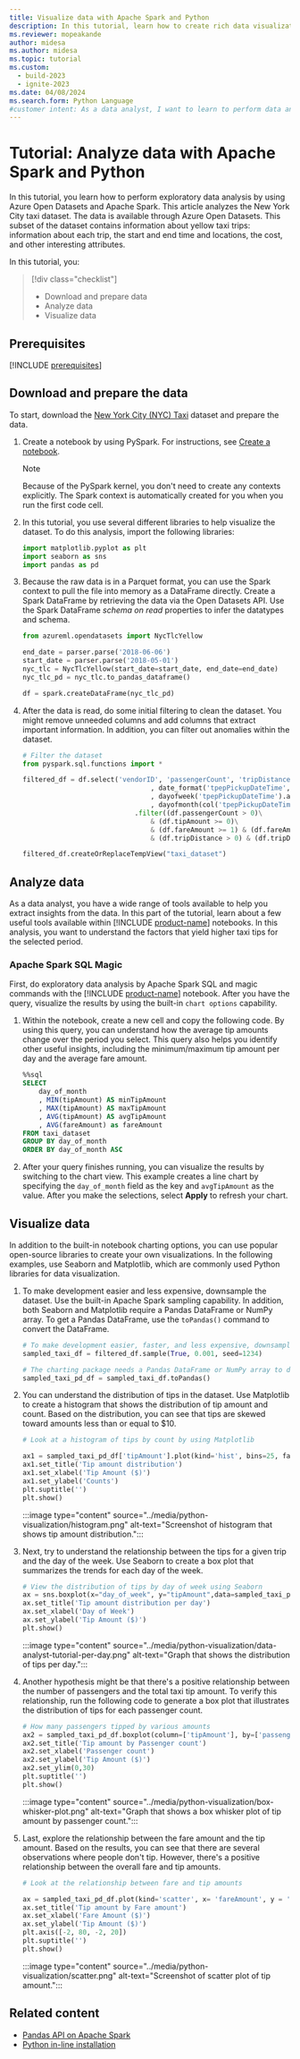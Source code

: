 ```yaml
---
title: Visualize data with Apache Spark and Python
description: In this tutorial, learn how to create rich data visualizations by using Apache Spark and Python in Microsoft Fabric.
ms.reviewer: mopeakande
author: midesa
ms.author: midesa
ms.topic: tutorial
ms.custom:
  - build-2023
  - ignite-2023
ms.date: 04/08/2024
ms.search.form: Python Language
#customer intent: As a data analyst, I want to learn to perform data analysis by using Azure Open Datasets and Apache Spark to create useful visualizations.
---
```


# Tutorial: Analyze data with Apache Spark and Python

In this tutorial, you learn how to perform exploratory data analysis by using Azure Open Datasets and Apache Spark. This article analyzes the New York City taxi dataset. The data is available through Azure Open Datasets. This subset of the dataset contains information about yellow taxi trips: information about each trip, the start and end time and locations, the cost, and other interesting attributes.

In this tutorial, you:

> [!div class="checklist"]
> * Download and prepare data
> * Analyze data
> * Visualize data
  
## Prerequisites

[!INCLUDE [prerequisites](../includes/prerequisites.md)]

## Download and prepare the data

To start, download the [New York City (NYC) Taxi](https://azure.microsoft.com/services/open-datasets/catalog/nyc-taxi-limousine-commission-yellow-taxi-trip-records/) dataset and prepare the data.

1. Create a notebook by using PySpark. For instructions, see [Create a notebook](../../data-engineering/how-to-use-notebook.md).

   > [!Note]
   > Because of the PySpark kernel, you don't need to create any contexts explicitly. The Spark context is automatically created for you when you run the first code cell.

2. In this tutorial, you use several different libraries to help visualize the dataset. To do this analysis, import the following libraries:

   ```python
   import matplotlib.pyplot as plt
   import seaborn as sns
   import pandas as pd
   ```

3. Because the raw data is in a Parquet format, you can use the Spark context to pull the file into memory as a DataFrame directly. Create a Spark DataFrame by retrieving the data via the Open Datasets API. Use the Spark DataFrame *schema on read* properties to infer the datatypes and schema.

    ```python
    from azureml.opendatasets import NycTlcYellow
    
    end_date = parser.parse('2018-06-06')
    start_date = parser.parse('2018-05-01')
    nyc_tlc = NycTlcYellow(start_date=start_date, end_date=end_date)
    nyc_tlc_pd = nyc_tlc.to_pandas_dataframe()

    df = spark.createDataFrame(nyc_tlc_pd)
    ```

4. After the data is read, do some initial filtering to clean the dataset. You might remove unneeded columns and add columns that extract important information. In addition, you can filter out anomalies within the dataset.

   ```python
   # Filter the dataset 
   from pyspark.sql.functions import *

   filtered_df = df.select('vendorID', 'passengerCount', 'tripDistance','paymentType', 'fareAmount', 'tipAmount'\
                                   , date_format('tpepPickupDateTime', 'hh').alias('hour_of_day')\
                                   , dayofweek('tpepPickupDateTime').alias('day_of_week')\
                                   , dayofmonth(col('tpepPickupDateTime')).alias('day_of_month'))\
                               .filter((df.passengerCount > 0)\
                                   & (df.tipAmount >= 0)\
                                   & (df.fareAmount >= 1) & (df.fareAmount <= 250)\
                                   & (df.tripDistance > 0) & (df.tripDistance <= 200))

   filtered_df.createOrReplaceTempView("taxi_dataset")
   ```

## Analyze data

As a data analyst, you have a wide range of tools available to help you extract insights from the data. In this part of the tutorial, learn about a few useful tools available within [!INCLUDE [product-name](../../includes/product-name.md)] notebooks. In this analysis, you want to understand the factors that yield higher taxi tips for the selected period.

### Apache Spark SQL Magic

First, do exploratory data analysis by Apache Spark SQL and magic commands with the [!INCLUDE [product-name](../../includes/product-name.md)] notebook. After you have the query, visualize the results by using the built-in ```chart options``` capability.

1. Within the notebook, create a new cell and copy the following code. By using this query, you can understand how the average tip amounts change over the period you select. This query also helps you identify other useful insights, including the minimum/maximum tip amount per day and the average fare amount.

   ```sql
   %%sql
   SELECT 
       day_of_month
       , MIN(tipAmount) AS minTipAmount
       , MAX(tipAmount) AS maxTipAmount
       , AVG(tipAmount) AS avgTipAmount
       , AVG(fareAmount) as fareAmount
   FROM taxi_dataset 
   GROUP BY day_of_month
   ORDER BY day_of_month ASC
   ```

2. After your query finishes running, you can visualize the results by switching to the chart view. This example creates a line chart by specifying the ```day_of_month``` field as the key and ```avgTipAmount``` as the value. After you make the selections, select **Apply** to refresh your chart.

## Visualize data

In addition to the built-in notebook charting options, you can use popular open-source libraries to create your own visualizations. In the following examples, use Seaborn and Matplotlib, which are commonly used Python libraries for data visualization.

1. To make development easier and less expensive, downsample the dataset. Use the built-in Apache Spark sampling capability. In addition, both Seaborn and Matplotlib require a Pandas DataFrame or NumPy array. To get a Pandas DataFrame, use the ```toPandas()``` command to convert the DataFrame.

   ```python
   # To make development easier, faster, and less expensive, downsample for now
   sampled_taxi_df = filtered_df.sample(True, 0.001, seed=1234)

   # The charting package needs a Pandas DataFrame or NumPy array to do the conversion
   sampled_taxi_pd_df = sampled_taxi_df.toPandas()
   ```

1. You can understand the distribution of tips in the dataset. Use Matplotlib to create a histogram that shows the distribution of tip amount and count. Based on the distribution, you can see that tips are skewed toward amounts less than or equal to $10.

   ```python
   # Look at a histogram of tips by count by using Matplotlib

   ax1 = sampled_taxi_pd_df['tipAmount'].plot(kind='hist', bins=25, facecolor='lightblue')
   ax1.set_title('Tip amount distribution')
   ax1.set_xlabel('Tip Amount ($)')
   ax1.set_ylabel('Counts')
   plt.suptitle('')
   plt.show()
   ```

   :::image type="content" source="../media/python-visualization/histogram.png" alt-text="Screenshot of histogram that shows tip amount distribution.":::

1. Next, try to understand the relationship between the tips for a given trip and the day of the week. Use Seaborn to create a box plot that summarizes the trends for each day of the week. 

   ```python
   # View the distribution of tips by day of week using Seaborn
   ax = sns.boxplot(x="day_of_week", y="tipAmount",data=sampled_taxi_pd_df, showfliers = False)
   ax.set_title('Tip amount distribution per day')
   ax.set_xlabel('Day of Week')
   ax.set_ylabel('Tip Amount ($)')
   plt.show()

   ```

   :::image type="content" source="../media/python-visualization/data-analyst-tutorial-per-day.png" alt-text="Graph that shows the distribution of tips per day.":::

4. Another hypothesis might be that there's a positive relationship between the number of passengers and the total taxi tip amount. To verify this relationship, run the following code to generate a box plot that illustrates the distribution of tips for each passenger count.

   ```python
   # How many passengers tipped by various amounts 
   ax2 = sampled_taxi_pd_df.boxplot(column=['tipAmount'], by=['passengerCount'])
   ax2.set_title('Tip amount by Passenger count')
   ax2.set_xlabel('Passenger count')
   ax2.set_ylabel('Tip Amount ($)')
   ax2.set_ylim(0,30)
   plt.suptitle('')
   plt.show()
   ```

   :::image type="content" source="../media/python-visualization/box-whisker-plot.png" alt-text="Graph that shows a box whisker plot of tip amount by passenger count.":::

5. Last, explore the relationship between the fare amount and the tip amount. Based on the results, you can see that there are several observations where people don't tip. However, there's a positive relationship between the overall fare and tip amounts.
   
   ```python
   # Look at the relationship between fare and tip amounts

   ax = sampled_taxi_pd_df.plot(kind='scatter', x= 'fareAmount', y = 'tipAmount', c='blue', alpha = 0.10, s=2.5*(sampled_taxi_pd_df['passengerCount']))
   ax.set_title('Tip amount by Fare amount')
   ax.set_xlabel('Fare Amount ($)')
   ax.set_ylabel('Tip Amount ($)')
   plt.axis([-2, 80, -2, 20])
   plt.suptitle('')
   plt.show()
   ```

   :::image type="content" source="../media/python-visualization/scatter.png" alt-text="Screenshot of scatter plot of tip amount.":::

## Related content

- [Pandas API on Apache Spark](https://spark.apache.org/docs/3.3.0/api/python/getting_started/quickstart_ps.html)
- [Python in-line installation](../../data-engineering/library-management.md#python-in-line-installation)
